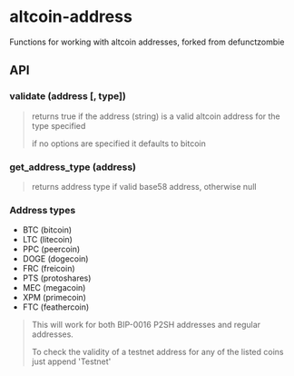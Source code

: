 # altcoin-address #
Functions for working with altcoin addresses, forked from defunctzombie

## API ##

### validate (address [, type]) ###

> returns true if the address (string) is a valid altcoin address for the type specified
>
> if no options are specified it defaults to bitcoin

### get_address_type (address) ###

> returns address type if valid base58 address, otherwise null

### Address types ###

* BTC  (bitcoin)
* LTC  (litecoin)
* PPC  (peercoin)
* DOGE (dogecoin)
* FRC  (freicoin)
* PTS  (protoshares)
* MEC  (megacoin)
* XPM  (primecoin)
* FTC  (feathercoin)

>This will work for both BIP-0016 P2SH addresses and regular addresses.
>
>To check the validity of a testnet address for any of the listed coins just append 'Testnet'
